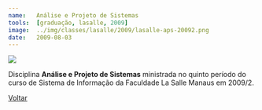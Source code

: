 ```yaml
---
name:  	Análise e Projeto de Sistemas
tools: 	[graduação, lasalle, 2009]
image: 	../img/classes/lasalle/2009/lasalle-aps-20092.png
date: 	2009-08-03
---
```


![](../img/classes/lasalle/2009/lasalle-aps-20092.png)

Disciplina **Análise e Projeto de Sistemas** ministrada no quinto período do curso de Sistema de Informação da Faculdade La Salle Manaus em 2009/2.

<p class="text-center">
	<a class="btn btn-outline-primary mt-1" href="{{ site.baseurl }}/classes/">Voltar</a>
</p>